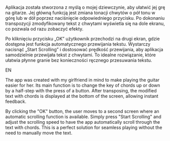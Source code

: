 Aplikacja została stworzona z myślą o mojej dziewczynie, aby ułatwić jej grę na gitarze.
Jej główną funkcją jest zmiana tonacji chwytów o pół tonu w górę lub w dół poprzez naciśnięcie odpowiedniego przycisku.
Po dokonaniu transpozycji zmodyfikowany tekst z chwytami wyświetla się na dole ekranu, co pozwala od razu zobaczyć efekty.

Po kliknięciu przycisku „OK” użytkownik przechodzi na drugi ekran, gdzie dostępna jest funkcja automatycznego przewijania tekstu.
Wystarczy nacisnąć „Start Scrolling” i dostosować prędkość przewijania, aby aplikacja samodzielnie przewijała tekst z chwytami. 
To idealne rozwiązanie, które ułatwia płynne granie bez konieczności ręcznego przesuwania tekstu.

EN

The app was created with my girlfriend in mind to make playing the guitar easier for her.
Its main function is to change the key of chords up or down by a half-step with the press of a button.
After transposing, the modified text with chords is displayed at the bottom of the screen, allowing instant feedback.

By clicking the "OK" button, the user moves to a second screen where an automatic scrolling function is available.
Simply press "Start Scrolling" and adjust the scrolling speed to have the app automatically scroll through the text with chords.
This is a perfect solution for seamless playing without the need to manually move the text.
